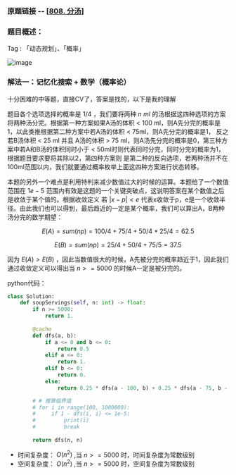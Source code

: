 ### 原题链接 -- [[808. 分汤](https://leetcode.cn/problems/soup-servings/)]

### 题目概述：
Tag : 「动态规划」、「概率」

![image](https://user-images.githubusercontent.com/99656524/203091064-54bc9434-0a29-4ea4-9db4-239e543ac1c2.png)

### 解法一：记忆化搜索 + 数学（概率论）
十分困难的中等题，直接CV了，答案是找的，以下是我的理解

题目各个选项选择的概率是 $1/4$ ，我们要将两种 $n$ $ml$ 的汤根据这四种选项的方案将两种汤分完。根据第一种方案如果A汤的体积 < 100 ml，则A先分完的概率是1，以此类推根据第二种方案中若A汤的体积 < 75ml，则A先分完的概率是1，
反之若B汤体积 < 25 ml 并且 A汤的体积 > 75 ml，则A汤先分完的概率是0，第三种方案中若A和B汤的体积同时小于 < 50ml时则代表同时分完，同时分完的概率为1，根据题目要求要将其除以2，第四种方案则
是第二种的反向选项，若两种汤并不在100ml范围以内，我们就要通过概率枚举上面这四种方案进行状态转移。

本题的另外一个难点是利用特判来减少数值过大的时候的运算。本题给了一个数值范围在 $1e-5$ 范围内有效是这题的一个关键突破点，这说明答案在某个数值之后是收敛于某个值的。根据收敛定义
若 $|x - p| < e$ 代表x收敛于p，e是一个收敛半径。由此我们也可以得到，最后趋近的一定是某个概率，我们可以算出A，B两种汤分完的数学期望：

$$
E(A) = sum(np) = 100/4 + 75/4 + 50 / 4 + 25 /4 = 62.5
$$

$$
E(B) = sum(np) = 25/4 + 50/4 + 75/5 = 37.5
$$

因为 $E(A) > E(B)$ ，因此当数值很大的时候，A先被分完的概率趋近于1，因此我们通过收敛定义可以得出当 $n>=5000$ 的时候A一定是被分完的。

python代码：
```py
class Solution:
    def soupServings(self, n: int) -> float:
        if n >= 5000:
            return 1.
        
        @cache
        def dfs(a, b):
            if a <= 0 and b <= 0:
                return 0.5
            elif a <= 0:
                return 1.
            elif b <= 0:
                return 0.
            else:
                return 0.25 * dfs(a - 100, b) + 0.25 * dfs(a - 75, b - 25) + 0.25 * dfs(a - 50, b - 50) + 0.25 * dfs(a - 25, b - 75)

        # # 推算临界值
        # for i in range(100, 1000000):
        #     if 1 - dfs(i, i) <= 1e-5:
        #         print(i)
        #         break
        
        return dfs(n, n)
```
* 时间复杂度： $O(n^2)$ ,当 $n >= 5000$ 时，时间复杂度为常数级别
* 空间复杂度： $O(n^2)$ ,当 $n >= 5000$ 时，空间复杂度为常数级别
